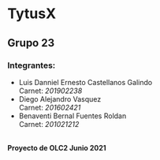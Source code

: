 # TytusX

## Grupo 23

### Integrantes:

- Luis Danniel Ernesto Castellanos Galindo
    <br> Carnet: _201902238_
- Diego Alejandro Vasquez
    <br> Carnet: _201602421_
- Benaventi Bernal Fuentes Roldan
    <br> Carnet: _201021212_
<br><br>

**Proyecto de OLC2 Junio 2021**

<br>